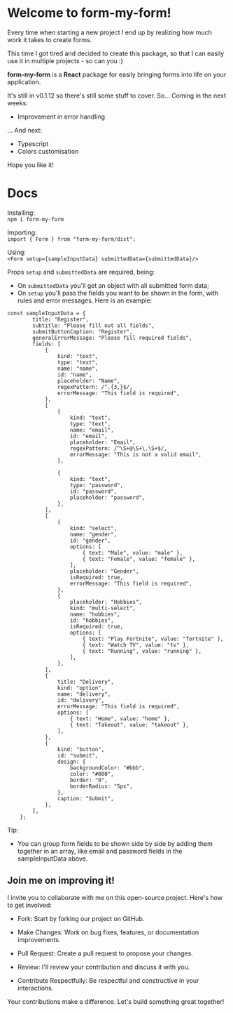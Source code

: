 # Welcome to form-my-form! 

Every time when starting a new project I end up by realizing how much work it takes to create forms.

This time I got tired and decided to create this package, so that I can easily use it in multiple projects - so can you :)

<b>form-my-form</b> is a <b>React</b> package for easily bringing forms into life on your application.

It's still in v0.1.12 so there's still some stuff to cover. So... Coming in the next weeks:

- Improvement in error handling

... And next:

- Typescript
- Colors customisation

Hope you like it!

# Docs

Installing: 
<br>`npm i form-my-form`

Importing:
<br>`import { Form } from "form-my-form/dist";`

Using:
<br>`<Form setup={sampleInputData} submittedData={submittedData}/>`

Props `setup` and `submittedData` are required, being:

* On `submittedData` you'll get an object with all submitted form data;
* On `setup` you'll pass the fields you want to be shown in the form, with rules and error messages. Here is an example:

```
const sampleInputData = {
        title: "Register",
        subtitle: "Please fill out all fields",
        submitButtonCaption: "Register",
        generalErrorMessage: "Please fill required fields",
        fields: [
            {
                kind: "text",
                type: "text",
                name: "name",
                id: "name",
                placeholder: "Name",
                regexPattern: /^.{3,}$/,
                errorMessage: "This field is required",
            },
            [
                {
                    kind: "text",
                    type: "text",
                    name: "email",
                    id: "email",
                    placeholder: "Email",
                    regexPattern: /^\S+@\S+\.\S+$/,
                    errorMessage: "This is not a valid email",
                },

                {
                    kind: "text",
                    type: "password",
                    id: "password",
                    placeholder: "password",
                },
            ],
            [
                {
                    kind: "select",
                    name: "gender",
                    id: "gender",
                    options: [
                        { text: "Male", value: "male" },
                        { text: "Female", value: "female" },
                    ],
                    placeholder: "Gender",
                    isRequired: true,
                    errorMessage: "This field is required",
                },
                {
                    placeholder: "Hobbies",
                    kind: "multi-select",
                    name: "hobbies",
                    id: "hobbies",
                    isRequired: true,
                    options: [
                        { text: "Play Fortnite", value: "fortnite" },
                        { text: "Watch TV", value: "tv" },
                        { text: "Running", value: "running" },
                    ],
                },
            ],
            {
                title: "Delivery",
                kind: "option",
                name: "delivery",
                id: "delivery",
                errorMessage: "This field is required",
                options: [
                    { text: "Home", value: "home" },
                    { text: "Takeout", value: "takeout" },
                ],
            },
            {
                kind: "button",
                id: "submit",
                design: {
                    backgroundColor: "#bbb",
                    color: "#000",
                    border: "0",
                    borderRadius: "5px",
                },
                caption: "Submit",
            },
        ],
    };
```

Tip:

- You can group form fields to be shown side by side by adding them together in an array, like email and password fields in the sampleInputData above.

## Join me on improving it!
I invite you to collaborate with me on this open-source project. Here's how to get involved:

- Fork: Start by forking our project on GitHub.

- Make Changes: Work on bug fixes, features, or documentation improvements.

- Pull Request: Create a pull request to propose your changes.

- Review: I'll review your contribution and discuss it with you.

- Contribute Respectfully: Be respectful and constructive in your interactions.

Your contributions make a difference. Let's build something great together!